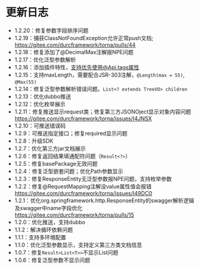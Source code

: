 # 更新日志

- 1.2.20：修复参数字段排序问题
- 1.2.19：捕获ClassNotFoundException允许正常push文档; https://gitee.com/durcframework/torna/pulls/44
- 1.2.18：修复添加了@DecimalMax注解报NPE问题
- 1.2.17：优化泛型参数解析
- 1.2.16：添加插件特性，支持优先使用@Api.tags属性
- 1.2.15：支持maxLength，需要配合JSR-303注解，`@Length(max = 55)`, `@Max(55)`
- 1.2.14：修复泛型参数解析错误问题。`List<? extends TreeVO> children`
- 1.2.13：优化dubbo推送
- 1.2.12：优化枚举展示
- 1.2.11：修复推送显示request类；修复第三方JSONOject显示对象内容问题 https://gitee.com/durcframework/torna/issues/I4JNSX
- 1.2.10：可推送错误码
- 1.2.9：可推送指定接口；修复required显示问题
- 1.2.8：升级SDK
- 1.2.7：优化第三方jar文档展示
- 1.2.6：修复返回结果填通配符问题（`Result<?>`）
- 1.2.5：修复basePackage无效问题
- 1.2.4：修复泛型嵌套问题；优化Path参数显示
- 1.2.3：修复ResponseEntity无泛型参数报NPE问题，支持枚举参数
- 1.2.2：修复@RequestMapping注解没value属性值会报错  https://gitee.com/durcframework/torna/issues/I49DC0
- 1.2.1：优化org.springframework.http.ResponseEntity的swagger解析逻辑及swagger中name字段优化  https://gitee.com/durcframework/torna/pulls/15
- 1.2.0：优化推送，支持dubbo
- 1.1.2：解决循环依赖问题
- 1.1.1：支持多环境配置
- 1.1.0：优化泛型参数显示，支持定义第三方类文档信息
- 1.0.7：修复`Result<List<T>>`不显示List问题
- 1.0.6：修复泛型参数不显示问题
